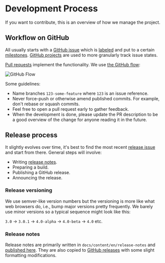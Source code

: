 # Development Process

If you want to contribute, this is an overview of how we manage the project.

## Workflow on GitHub

All usually starts with a [GitHub issue](https://github.com/versionpress/versionpress/issues) which is [labeled](https://github.com/versionpress/versionpress/labels) and put to a certain [milestones](https://github.com/versionpress/versionpress/milestones). [GitHub projects](https://github.com/versionpress/versionpress/projects) are used to more granularly track issue states.

[Pull requests](https://github.com/versionpress/versionpress/pulls) implement the functionality. We use [the GitHub flow](https://guides.github.com/introduction/flow/):

![GitHub Flow](https://guides.github.com/activities/hello-world/branching.png)

Some guidelines:

- Name branches `123-some-feature` where `123` is an issue reference.
- Never force-push or otherwise amend published commits. For example, don't rebase or squash commits.
- Feel free to open a pull request early to gather feedback.
- When the development is done, please update the PR description to be a good overview of the change for anyone reading it in the future.

## Release process

It slightly evolves over time, it's best to find the most recent [release issue](https://github.com/versionpress/versionpress/labels/release) and start from there. General steps will involve:

- Writing [release notes](#release-notes).
- Preparing a build.
- Publishing a GitHub release.
- Announcing the release.

### Release versioning

We use semver-like version numbers but the versioning is more like what web browsers do, i.e., bump major versions pretty frequently. We barely use minor versions so a typical sequence might look like this:

`3.0` → `3.0.1` → `4.0-alpha` → `4.0-beta` → `4.0` etc.

### Release notes

Release notes are primarily written in `docs/content/en/release-notes` and [published here](http://docs.versionpress.net/en/release-notes/). They are also copied to [GitHub releases](https://github.com/versionpress/versionpress/releases) with some slight formatting modifications.
